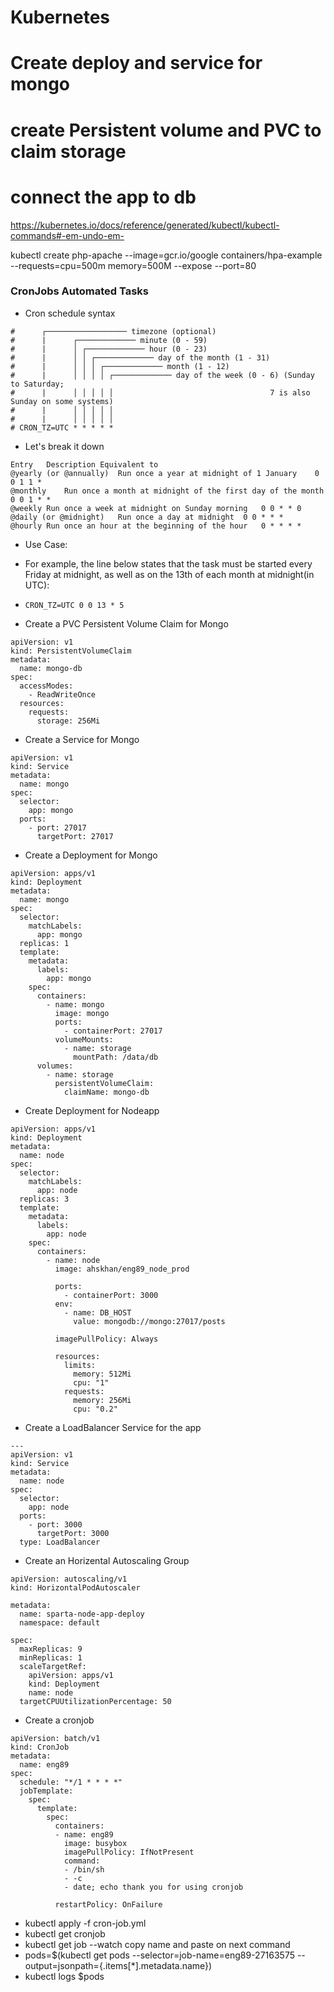 # Kubernetes
# Create deploy and service for mongo
# create Persistent volume and PVC to claim storage
# connect the app to db
https://kubernetes.io/docs/reference/generated/kubectl/kubectl-commands#-em-undo-em-

kubectl create php-apache --image=gcr.io/google containers/hpa-example --requests=cpu=500m memory=500M --expose --port=80

### CronJobs Automated Tasks

- Cron schedule syntax
```
#      ┌────────────────── timezone (optional)
#      |      ┌───────────── minute (0 - 59)
#      |      │ ┌───────────── hour (0 - 23)
#      |      │ │ ┌───────────── day of the month (1 - 31)
#      |      │ │ │ ┌───────────── month (1 - 12)
#      |      │ │ │ │ ┌───────────── day of the week (0 - 6) (Sunday to Saturday;
#      |      │ │ │ │ │                                   7 is also Sunday on some systems)
#      |      │ │ │ │ │
#      |      │ │ │ │ │
# CRON_TZ=UTC * * * * *
```
- Let's break it down
```
Entry	Description	Equivalent to
@yearly (or @annually)	Run once a year at midnight of 1 January	0 0 1 1 *
@monthly	Run once a month at midnight of the first day of the month	0 0 1 * *
@weekly	Run once a week at midnight on Sunday morning	0 0 * * 0
@daily (or @midnight)	Run once a day at midnight	0 0 * * *
@hourly	Run once an hour at the beginning of the hour	0 * * * *
```
- Use Case:
- For example, the line below states that the task must be started every Friday at midnight, as well as on the 13th of each month at midnight(in UTC):

- `CRON_TZ=UTC 0 0 13 * 5`














- Create a PVC Persistent Volume Claim  for Mongo
```
apiVersion: v1
kind: PersistentVolumeClaim
metadata:
  name: mongo-db
spec:
  accessModes:
    - ReadWriteOnce
  resources:
    requests:
      storage: 256Mi
```
- Create a Service for Mongo
```
apiVersion: v1
kind: Service
metadata:
  name: mongo
spec:
  selector:
    app: mongo
  ports:
    - port: 27017
      targetPort: 27017
```
- Create a Deployment for Mongo
```
apiVersion: apps/v1
kind: Deployment
metadata:
  name: mongo
spec:
  selector:
    matchLabels:
      app: mongo
  replicas: 1
  template:
    metadata:
      labels:
        app: mongo
    spec:
      containers:
        - name: mongo
          image: mongo
          ports:
            - containerPort: 27017
          volumeMounts:
            - name: storage
              mountPath: /data/db
      volumes:
        - name: storage
          persistentVolumeClaim:
            claimName: mongo-db

```
- Create Deployment for Nodeapp
```
apiVersion: apps/v1
kind: Deployment
metadata:
  name: node
spec:
  selector:
    matchLabels:
      app: node
  replicas: 3
  template: 
    metadata:
      labels:
        app: node
    spec:
      containers:
        - name: node
          image: ahskhan/eng89_node_prod
          
          ports:
            - containerPort: 3000
          env:
            - name: DB_HOST
              value: mongodb://mongo:27017/posts
          
          imagePullPolicy: Always

          resources:
            limits:
              memory: 512Mi
              cpu: "1"
            requests:
              memory: 256Mi
              cpu: "0.2"
```
- Create a LoadBalancer Service for the app
```
---
apiVersion: v1
kind: Service
metadata:
  name: node
spec:
  selector:
    app: node
  ports:
    - port: 3000
      targetPort: 3000
  type: LoadBalancer    

```
- Create an Horizental Autoscaling Group
```
apiVersion: autoscaling/v1
kind: HorizontalPodAutoscaler

metadata:
  name: sparta-node-app-deploy
  namespace: default
  
spec:
  maxReplicas: 9
  minReplicas: 1
  scaleTargetRef:
    apiVersion: apps/v1
    kind: Deployment
    name: node
  targetCPUUtilizationPercentage: 50

```
- Create a cronjob
```
apiVersion: batch/v1
kind: CronJob
metadata:
  name: eng89
spec:
  schedule: "*/1 * * * *"
  jobTemplate:
    spec:
      template:
        spec:
          containers:
          - name: eng89
            image: busybox
            imagePullPolicy: IfNotPresent
            command:
            - /bin/sh
            - -c
            - date; echo thank you for using cronjob

          restartPolicy: OnFailure

```
- kubectl apply -f cron-job.yml
- kubectl get cronjob
- kubectl get job --watch copy name and paste on next command
- pods=$(kubectl get pods --selector=job-name=eng89-27163575 --output=jsonpath={.items[*].metadata.name})
- kubectl logs $pods